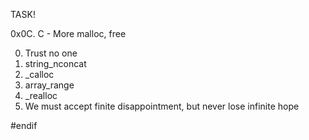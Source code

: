 TASK!

0x0C. C - More malloc, free

0. Trust no one
1. string_nconcat
2. _calloc
3. array_range
4. _realloc
5. We must accept finite disappointment, but never lose infinite hope

#endif
